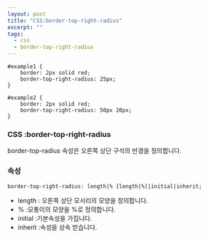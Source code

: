 ```yaml
---
layout: post
title: "CSS:border-top-right-radius"
excerpt: ""
tags: 
  - css
  - border-top-right-radius
---
```


```
#example1 {
    border: 2px solid red;
    border-top-right-radius: 25px;
}

#example2 {
    border: 2px solid red;
    border-top-right-radius: 50px 20px;
}
```
### CSS :border-top-right-radius

border-top-radius 속성은 오른쪽 상단 구석의 반경을 정의합니다.


### 속성
`border-top-right-radius: length|% [length|%]|initial|inherit;`

+ length : 오른쪽 상단 모서리의 모양을 정의합니다.
+ % :모퉁이의 모양을 %로 정의합니다.
+ initial :기본속성을 가집니다.
+ inherit :속성을 상속 받습니다.
